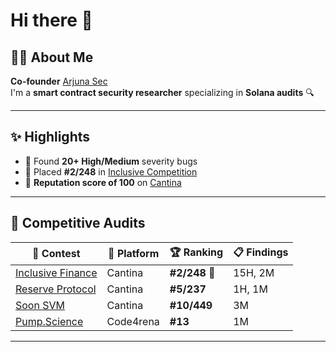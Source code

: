 # Hi there 👋

## 👨‍💻 About Me

**Co-founder** [Arjuna Sec](https://x.com/arjuna_sec)  
I'm a **smart contract security researcher** specializing in **Solana audits** 🔍  

---

## ✨ Highlights

- 🐞 Found **20+ High/Medium** severity bugs
- 🥈 Placed **#2/248** in [Inclusive Competition](https://cantina.xyz/competitions/3eff5a8f-b73a-4cfe-8c54-546b475548f0)
- 💯 **Reputation score of 100** on [Cantina](https://cantina.xyz)

---

## 🧠 Competitive Audits

| 🧪 Contest | 🏁 Platform | 🏆 Ranking | 📋 Findings |
|-----------|------------|------------|-------------|
| [Inclusive Finance](https://cantina.xyz/competitions/3eff5a8f-b73a-4cfe-8c54-546b475548f0) | Cantina | **#2/248** 🥈 | 15H, 2M |
| [Reserve Protocol](https://cantina.xyz/competitions/8b94becd-54e7-41cd-88e6-caae7becc76a) | Cantina | **#5/237** | 1H, 1M |
| [Soon SVM](https://cantina.xyz/competitions/08c2b0b4-8449-4136-82a2-7074ccdfffac) | Cantina | **#10/449** | 3M |
| [Pump.Science](https://code4rena.com/audits/2025-01-pump-science) | Code4rena | **#13** | 1M |

---
